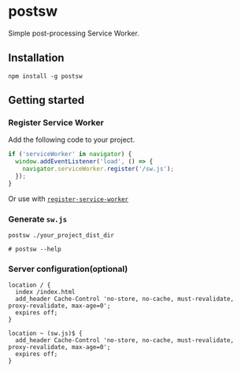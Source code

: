 # postsw

Simple post-processing Service Worker.

## Installation
```shell
npm install -g postsw
```

## Getting started

### Register Service Worker
Add the following code to your project.
```javascript
if ('serviceWorker' in navigator) {
  window.addEventListener('load', () => {
    navigator.serviceWorker.register('/sw.js');
  });
}
```

Or use with [`register-service-worker`](https://www.npmjs.com/package/register-service-worker)

### Generate `sw.js`
```shell
postsw ./your_project_dist_dir

# postsw --help
```

### Server configuration(optional)
```shell
location / {
  index /index.html
  add_header Cache-Control 'no-store, no-cache, must-revalidate, proxy-revalidate, max-age=0';
  expires off;
}

location ~ (sw.js)$ {
  add_header Cache-Control 'no-store, no-cache, must-revalidate, proxy-revalidate, max-age=0';
  expires off;
}
```
